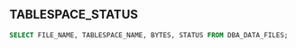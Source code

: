 TABLESPACE_STATUS
---
```sql
SELECT FILE_NAME, TABLESPACE_NAME, BYTES, STATUS FROM DBA_DATA_FILES;
```
